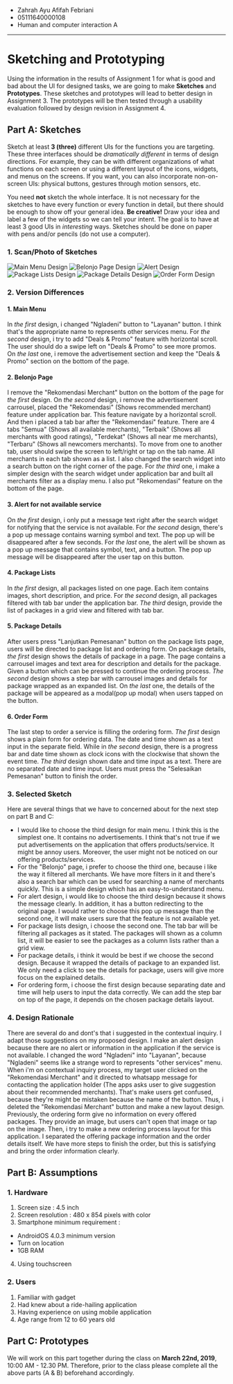 * Zahrah Ayu Afifah Febriani
* 05111640000108
* Human and computer interaction A

---

# Sketching and Prototyping
Using the information in the results of Assignment 1 for what is good and bad about the UI for designed tasks, we are going to make **Sketches** and **Prototypes**. These sketches and prototypes will lead to better design in Assignment 3. The prototypes will be then tested through a usability evaluation followed by design revision in Assignment 4.

## Part A: Sketches
Sketch at least **3 (three)** different UIs for the functions you are targeting. These three interfaces should be _dramatically different_ in terms of design directions. For example, they can be with different organizations of what functions on each screen or using a different layout of the icons, widgets, and menus on the screens. If you want, you can also incorporate non-on-screen UIs: physical buttons, gestures through motion sensors, etc.

You need **not** sketch the whole interface. It is not necessary for the sketches to have every function or every function in detail, but there should be enough to show off your general idea. **Be creative!** Draw your idea and label a few of the widgets so we can tell your intent. The goal is to have at least 3 good UIs in *interesting* ways. Sketches should be done on paper with pens and/or pencils (do not use a computer).

### 1. Scan/Photo of Sketches

![Main Menu Design](https://github.com/hci-a-if-its-2019/assignment-2-zahraayafni/blob/master/assets/2-MainMenu.jpg)
![Belonjo Page Design](https://github.com/hci-a-if-its-2019/assignment-2-zahraayafni/blob/master/assets/3-BelonjoPage.jpg)
![Alert Design](https://github.com/hci-a-if-its-2019/assignment-2-zahraayafni/blob/master/assets/1-Alert.jpg)
![Package Lists Design](https://github.com/hci-a-if-its-2019/assignment-2-zahraayafni/blob/master/assets/6-PackageLists.jpg)
![Package Details Design](https://github.com/hci-a-if-its-2019/assignment-2-zahraayafni/blob/master/assets/5-PackageDetails.jpg)
![Order Form Design](https://github.com/hci-a-if-its-2019/assignment-2-zahraayafni/blob/master/assets/4-OrderForm.jpg)

### 2. Version Differences
#### 1.	Main Menu
In *the first* design, i changed "Ngladeni" button to "Layanan" button. I think that's the appropriate name to represents other services menu. For *the second* design, i try to add "Deals & Promo" feature with horizontal scroll. The user should do a swipe left on "Deals & Promo" to see more promos. On *the last* one, i remove the advertisement section and keep the "Deals & Promo" section on the bottom of the page.

#### 2. Belonjo Page
I remove the "Rekomendasi Merchant" button on the bottom of the page for *the first* design. On *the second* design, i remove the advertisement carrousel, placed the "Rekomendasi" (Shows recommended merchant) feature under application bar. This feature navigate by a horizontal scroll. And then i placed a tab bar after the "Rekomendasi" feature. There are 4 tabs "Semua" (Shows all available merchants), "Terbaik" (Shows all merchants with good ratings), "Terdekat" (Shows all near me merchants), "Terbaru" (Shows all newcomers merchants). To move from one to another tab, user should swipe the screen to left/right or tap on the tab name. All merchants in each tab shown as a list. I also changed the search widget into a search button on the right corner of the page. For *the third* one, i make a simpler design with the search widget under application bar and built all merchants filter as a display menu. I also put "Rekomendasi" feature on the bottom of the page.

#### 3. Alert for not available service
On *the first* design, i only put a message text right after the search widget for notifying that the service is not available. For *the second* design, there's a pop up message contains warning symbol and text. The pop up will be disappeared after a few seconds. For *the last* one, the alert will be shown as a pop up message that contains symbol, text, and a button. The pop up message will be disappeared after the user tap on this button.

#### 4. Package Lists
In *the first* design, all packages listed on one page. Each item contains images, short description, and price.
For *the second* design, all packages filtered with tab bar under the application bar. 
*The third* design, provide the list of packages in a grid view and filtered with tab bar.

#### 5. Package Details
After users press "Lanjutkan Pemesanan" button on the package lists page, users will be directed to package list and ordering form.
On package details, *the first* design shows the details of package in a page. The page contains a carrousel images and text area for description and details for the package. Given a button which can be pressed to continue the ordering process. *The second* design shows a step bar with carrousel images and details for package wrapped as an expanded list. On *the last* one, the details of the package will be appeared as a modal(pop up modal) when users tapped on the button.

#### 6. Order Form
The last step to order a service is filling the ordering form. *The first* design shows a plain form for ordering data. The date and time shown as a text input in the separate field. While in *the second* design, there is a progress bar and date time shown as clock icons with the clockwise that shown the event time. *The third* design shown date and time input as a text. There are no separated date and time input. Users must press the "Selesaikan Pemesanan" button to finish the order.

### 3. Selected Sketch
Here are several things that we have to concerned about for the next step on part B and C:
* I would like to choose the third design for main menu. I think this is the simplest one. It contains no advertisements. I think that's not true if we put advertisements on the application that offers products/service. It might be annoy users. Moreover, the user might not be noticed on our offering products/services.
* For the "Belonjo" page, i prefer to choose the third one, because i like the way it filtered all merchants. We have more filters in it and there's also a search bar which can be used for searching a name of merchants quickly. This is a simple design which has an easy-to-understand menu.
* For alert design, i would like to choose the third design because it shows the message clearly. In addition, it has a button redirecting to the original page. I would rather to choose this pop up message than the second one, it will make users sure that the feature is not available yet.
* For package lists design, i choose the second one. The tab bar will be filtering all packages as it stated. The packages will shown as a column list, it will be easier to see the packages as a column lists rather than a grid view.
* For package details, i think it would be best if we choose the second design. Because it wrapped the details of package to an expanded list. We only need a click to see the details for package, users will give more focus on the explained details.  
* For ordering form, i choose the first design because separating date and time will help users to input the data correctly. We can add the step bar on top of the page, it depends on the chosen package details layout.

### 4. Design Rationale

There are several do and dont's that i suggested in the contextual inquiry. I adapt those suggestions on my proposed design. I make an alert design because there are no alert or information in the application if the service is not available. I changed the word "Ngladeni" into "Layanan", because "Ngladeni" seems like a strange word to represents "other services" menu. When i'm on contextual inquiry process, my target user clicked on the "Rekomendasi Merchant" and it directed to whatsapp message for contacting the application holder (The apps asks user to give suggestion about their recommended merchants). That's make users get confused, because they're might be mistaken because the name of the button. Thus, i deleted the "Rekomendasi Merchant" button and make a new layout design. Previously, the ordering form give no information on every offered packages. They provide an image, but users can't open that image or tap on the image. Then, i try to make a new ordering process layout for this application. I separated the offering package information and the order details itself. We have more steps to finish the order, but this is satisfying and bring the order information clearly. 

## Part B: Assumptions
### 1. Hardware
1. Screen size : 4.5 inch
2. Screen resolution : 480 x 854 pixels with color
3. Smartphone minimum requirement :
- AndroidOS 4.0.3 minimum version 
- Turn on location
- 1GB RAM
4. Using touchscreen

### 2. Users
1. Familiar with gadget
2. Had knew about a ride-hailing application
3. Having experience on using mobile application
4. Age range from 12 to 60 years old

## Part C: Prototypes
We will work on this part together during the class on **March 22nd, 2019**, 10:00 AM - 12.30 PM. Therefore, prior to the class please complete all the above parts (A & B) beforehand accordingly.
